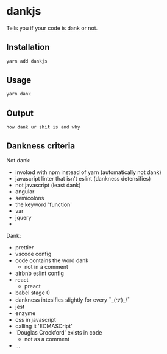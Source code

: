 # dankjs

Tells you if your code is dank or not.

## Installation 

``` bash
yarn add dankjs
```

## Usage

``` bash
yarn dank
```

## Output

```
how dank ur shit is and why
```

## Dankness criteria

Not dank:
- invoked with npm instead of yarn (automatically not dank)
- javascript linter that isn't eslint (dankness detensifies)
- not javascript (least dank)
- angular
- semicolons
- the keyword 'function'
- var
- jquery
- 

Dank:
- prettier
- vscode config
- code contains the word dank
  - not in a comment
- airbnb eslint config
- react
  - preact
- babel stage 0
- dankness intesifies slightly for every ¯\_(ツ)_/¯
- jest
- enzyme
- css in javascript
- calling it 'ECMASCript'
- 'Douglas Crockford' exists in code
  - not as a comment
- ...


